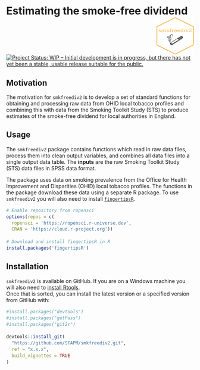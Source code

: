 






<!-- README.md is generated from README.Rmd. Please edit that file -->

# Estimating the smoke-free dividend <img src="hex-smkfreediv2.png" align="right" style="padding-left:10px;background-color:white;" width="100" height="100"/>

<!-- badges: start -->

[![Project Status: WIP – Initial development is in progress, but there
has not yet been a stable, usable release suitable for the
public.](https://www.repostatus.org/badges/latest/active.svg)](https://www.repostatus.org/#active)

<!-- badges: end -->

## Motivation

The motivation for `smkfreediv2` is to develop a set of standard
functions for obtaining and processing raw data from OHID local tobacco
profiles and combining this with data from the Smoking Toolkit Study
(STS) to produce estimates of the smoke-free dividend for local
authorities in England.

## Usage

The `smkfreediv2` package contains functions which read in raw data
files, process them into clean output variables, and combines all data
files into a single output data table. The **inputs** are the raw
Smoking Toolkit Study (STS) data files in SPSS data format.

The package uses data on smoking prevalence from the Office for Health
Improvement and Disparities (OHID) local tobacco profiles. The functions
in the package download these data using a separate R package. To use
`smkfreediv2` you will also need to install
[`fingertipsR`](https://github.com/ropensci/fingertipsR).

``` r
# Enable repository from ropensci
options(repos = c(
  ropensci = 'https://ropensci.r-universe.dev',
  CRAN = 'https://cloud.r-project.org'))

# Download and install fingertipsR in R
install.packages('fingertipsR')
```

## Installation

`smkfreediv2` is available on GitHub. If you are on a Windows machine
you will also need to [install
Rtools](https://www.rdocumentation.org/packages/installr/versions/0.22.0/topics/install.Rtools).  
Once that is sorted, you can install the latest version or a specified
version from GitHub with:

``` r
#install.packages("devtools")
#install.packages("getPass")
#install.packages("git2r")

devtools::install_git(
  "https://github.com/STAPM/smkfreediv2.git", 
  ref = "x.x.x",
  build_vignettes = TRUE
)
```
